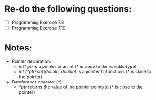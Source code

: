 # Re-do the following questions:  
- [ ] Programming Exercise 7.8  
- [ ] Programming Exercise 7.10  
# Notes:
- Pointer declaration:
  - _int* ptr_ is a pointer to an int (* is close to the variable type)
  - _int (*ptrFcn)(double, double)_ is a pointer to functions (* is close to the pointer)
- Dereference operator (*):
  - _*ptr_ returns the value of the pointer points to (* is close to the pointer)